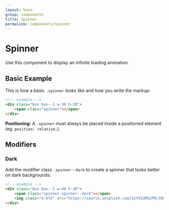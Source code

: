 ```yaml
---
layout: base
group: components
title: Spinner
permalink: components/spinner
---
```


# Spinner

<p class="intro">Use this component to display an infinite loading animation.</p>

## Basic Example

This is how a basic `.spinner` looks like and how you write the markup:

```html
<!-- example -->
<div class="box box--1 w-30 h-20">
    <span class="spinner"></span>
</div>
```

<p class="hint hint--negative"><b>Positioning:</b> A <code>.spinner</code> must always be placed inside a positioned element (eg. <code>position: relative;</code>).</p>

## Modifiers

### Dark

Add the modifier class `.spinner--dark` to create a spinner that looks better on dark backgrounds:

```html
<!-- example -->
<div class="box box--1 w-40 h-30">
    <span class="spinner spinner--dark"></span>
    <img class="d-blk" src="https://source.unsplash.com/IzYV53M52PM/398x298" />
</div>
```